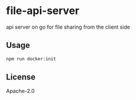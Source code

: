 # file-api-server
api server on go for file sharing from the client side


## Usage
```bash
npm run docker:init
```

## License
Apache-2.0
